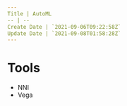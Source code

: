```yaml
---
Title | AutoML
-- | --
Create Date | `2021-09-06T09:22:58Z`
Update Date | `2021-09-08T01:58:28Z`
---
```



# Tools
- NNI
- Vega

